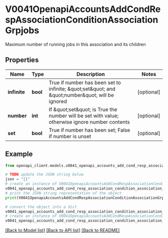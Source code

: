 # V0041OpenapiAccountsAddCondRespAssociationConditionAssociationGrpjobs

Maximum number of running jobs in this association and its children

## Properties

Name | Type | Description | Notes
------------ | ------------- | ------------- | -------------
**infinite** | **bool** | True if number has been set to infinite; \&quot;set\&quot; and \&quot;number\&quot; will be ignored | [optional] 
**number** | **int** | If \&quot;set\&quot; is True the number will be set with value; otherwise ignore number contents | [optional] 
**set** | **bool** | True if number has been set; False if number is unset | [optional] 

## Example

```python
from openapi_client.models.v0041_openapi_accounts_add_cond_resp_association_condition_association_grpjobs import V0041OpenapiAccountsAddCondRespAssociationConditionAssociationGrpjobs

# TODO update the JSON string below
json = "{}"
# create an instance of V0041OpenapiAccountsAddCondRespAssociationConditionAssociationGrpjobs from a JSON string
v0041_openapi_accounts_add_cond_resp_association_condition_association_grpjobs_instance = V0041OpenapiAccountsAddCondRespAssociationConditionAssociationGrpjobs.from_json(json)
# print the JSON string representation of the object
print(V0041OpenapiAccountsAddCondRespAssociationConditionAssociationGrpjobs.to_json())

# convert the object into a dict
v0041_openapi_accounts_add_cond_resp_association_condition_association_grpjobs_dict = v0041_openapi_accounts_add_cond_resp_association_condition_association_grpjobs_instance.to_dict()
# create an instance of V0041OpenapiAccountsAddCondRespAssociationConditionAssociationGrpjobs from a dict
v0041_openapi_accounts_add_cond_resp_association_condition_association_grpjobs_from_dict = V0041OpenapiAccountsAddCondRespAssociationConditionAssociationGrpjobs.from_dict(v0041_openapi_accounts_add_cond_resp_association_condition_association_grpjobs_dict)
```
[[Back to Model list]](../README.md#documentation-for-models) [[Back to API list]](../README.md#documentation-for-api-endpoints) [[Back to README]](../README.md)


